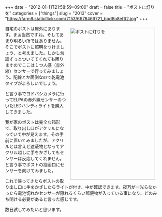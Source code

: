 +++
date = "2012-01-11T21:58:59+09:00"
draft = false
title = "ポストに灯りを"
categories = ["things"]
slug = "2013"
cover = "https://farm8.staticflickr.com/7153/6678469721_bbd8b8ef62.jpg"
+++

<a href="https://www.flickr.com/photos/keruru/6678469721/" title="ポストに灯りを by けるる, on Flickr"><img src="https://farm8.staticflickr.com/7153/6678469721_bbd8b8ef62.jpg" width="281" height="500" alt="ポストに灯りを" align="right" hspace="8" vspace="8"/></a>

自宅のポストは屋外にあります。まぁ当然ですね。そしてあまり明るい所ではありません。そこでポストに照明をつけましょう、と考えました。しかし勿論ずっとついててくれても困りますのでここは１つ人感（赤外線）センサーで行ってみましょう。配線とか面倒なので乾電池タイプがよろしいでしょう。

と言う事でヨドバシカメラに行ってELPAの赤外線センサーのついたLEDハンディライトを購入してきました。

我が家のポストは完全な箱形で、取り出し口がアクリルになっていて中が見えます。その手前に置いてみましたが、アクリルとは言えど遮蔽物となってアクリル越しに手をかざしてもセンサーは反応してくれません。と言う事でポストの投函口にセンサーを向けてみました。

これで帰ってきたらポストの取り出し口に手をかざしたらライトが付き、中が確認できます。夜万が一光らなかったら電池切れかセンサーが隠れるくらい郵便物が入っている事になり、どのみち明ける必要があると言った感じです。

数日試してみたいと思います。
